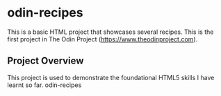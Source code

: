 # odin-recipes

This is a basic HTML project that showcases several recipes.
This is the first project in The Odin Project (https://www.theodinproject.com).

## Project Overview

This project is used to demonstrate the foundational HTML5 skills I have learnt so far. odin-recipes
